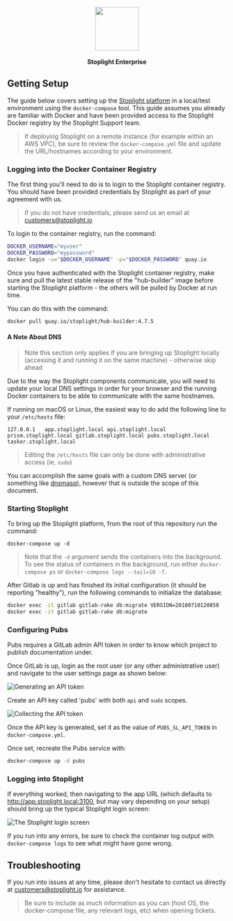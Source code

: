 <p align="center">
  <img height="100px" src="docs/assets/images/stoplight-dude-dark.png"/>
  <br><br><b>Stoplight Enterprise</b>
</p>


## Getting Setup

The guide below covers setting up the [Stoplight platform](https://next.stoplight.io) in a local/test environment using the `docker-compose` tool. This guide assumes you already are familiar with Docker and have been provided access to the Stoplight Docker registry by the Stoplight Support team.

> If deploying Stoplight on a remote instance (for example within an AWS VPC), be sure to review the `docker-compose.yml` file and update the URL/hostnames according to your environment.

### Logging into the Docker Container Registry

The first thing you'll need to do is to login to the Stoplight container registry. You should have been provided credentials by Stoplight as part of your agreement with us.

> If you do not have credentials, please send us an email at customers@stoplight.io

To login to the container registry, run the command:

```bash
DOCKER_USERNAME="myuser"
DOCKER_PASSWORD="mypassword"
docker login -u="$DOCKER_USERNAME" -p="$DOCKER_PASSWORD" quay.io
```

Once you have authenticated with the Stoplight container registry, make sure and pull the latest stable release of the "hub-builder" image before starting the Stoplight platform - the others will be pulled by Docker at run time.

You can do this with the command:

```bash
docker pull quay.io/stoplight/hub-builder:4.7.5
```

#### A Note About DNS

> Note this section only applies if you are bringing up Stoplight locally (accessing it and running it on the same machine) - otherwise skip ahead

Due to the way the Stoplight components communicate, you will need to update your local DNS settings in order for your browser and the running Docker containers to be able to communicate with the same hostnames.

If running on macOS or Linux, the easiest way to do add the following line to your `/etc/hosts` file:

```
127.0.0.1   app.stoplight.local api.stoplight.local prism.stoplight.local gitlab.stoplight.local pubs.stoplight.local tasker.stoplight.local
```

> Editing the `/etc/hosts` file can only be done with administrative access (ie, `sudo`)

You can accomplish the same goals with a custom DNS server (or something like [dnsmasq](http://www.thekelleys.org.uk/dnsmasq/doc.html)), however that is outside the scope of this document.

### Starting Stoplight

To bring up the Stoplight platform, from the root of this repository run the command:

```
docker-compose up -d
```

> Note that the `-d` argument sends the containers into the background. To see the status of containers in the background, run either `docker-compose ps` or `docker-compose logs --tail=10 -f`.

After Gitlab is up and has finished its initial configuration (it should be reporting "healthy"), run the following commands to initialize the database:
```bash
docker exec -it gitlab gitlab-rake db:migrate VERSION=20180710120850
docker exec -it gitlab gitlab-rake db:migrate
```

### Configuring Pubs

Pubs requires a GitLab admin API token in order to know which project to publish
documentation under.

Once GitLab is up, login as the root user (or any other
administrative user) and navigate to the user settings page as shown below:

![Generating an API token](./docs/assets/images/configuring_pubs_1.png)

Create an API key called 'pubs' with both `api` and `sudo` scopes.

![Collecting the API token](./docs/assets/images/configuring_pubs_2.png)

Once the API key is generated, set it as the value of `PUBS_SL_API_TOKEN` in `docker-compose.yml`.

Once set, recreate the Pubs service with:

```bash
docker-compose up -d pubs
```

### Logging into Stoplight

If everything worked, then navigating to the app URL (which defaults to http://app.stoplight.local:3100, but may vary depending on your setup) should bring up the typical Stoplight login screen:

![The Stoplight login screen](./docs/assets/images/logging_into_stoplight_1.png)

If you run into any errors, be sure to check the container log output with `docker-compose logs` to see what might have gone wrong.

## Troubleshooting

If you run into issues at any time, please don't hesitate to contact us directly at customers@stoplight.io for assistance.

> Be sure to include as much information as you can (host OS, the docker-compose file, any relevant logs, etc) when opening tickets.

